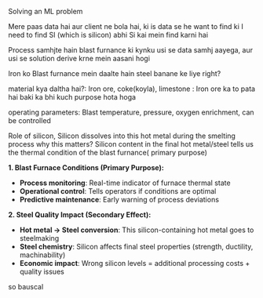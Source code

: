Solving an ML problem


Mere paas data hai aur client ne bola hai, 
ki is data se he want to find ki I need to find SI (which is silicon)
abhi Si kai mein find karni hai


Process samhjte hain blast furnance ki kynku usi se data samhj aayega, aur usi se solution derive krne mein aasani hogi

Iron ko Blast furnance mein daalte hain steel banane ke liye right?

material kya daltha hai?: Iron ore, coke(koyla), limestone : Iron ore ka to pata hai baki ka bhi kuch purpose hota hoga

operating parameters: Blast temperature, pressure, oxygen enrichment, can be controlled


Role of silicon, Silicon dissolves into this hot metal during the smelting process
why this matters?
Silicon content in the final hot metal/steel tells us the thermal condition of the blast furnance( primary purpose)

**1. Blast Furnace Conditions (Primary Purpose):**

- **Process monitoring**: Real-time indicator of furnace thermal state
- **Operational control**: Tells operators if conditions are optimal
- **Predictive maintenance**: Early warning of process deviations

**2. Steel Quality Impact (Secondary Effect):**

- **Hot metal → Steel conversion**: This silicon-containing hot metal goes to steelmaking
- **Steel chemistry**: Silicon affects final steel properties (strength, ductility, machinability)
- **Economic impact**: Wrong silicon levels = additional processing costs + quality issues


so bauscal

